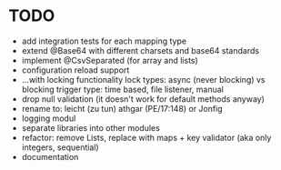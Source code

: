 # TODO
- add integration tests for each mapping type
- extend @Base64 with different charsets and base64 standards
- implement @CsvSeparated (for array and lists)
- configuration reload support
- ...with locking functionality
    lock types: async (never blocking) vs blocking
    trigger type: time based, file listener, manual
- drop null validation (it doesn't work for default methods anyway)
- rename to: leicht (zu tun) athgar (PE/17:148) or Jonfig
- logging modul
- separate libraries into other modules
- refactor: remove Lists, replace with maps + key validator (aka only integers, sequential)
- documentation
